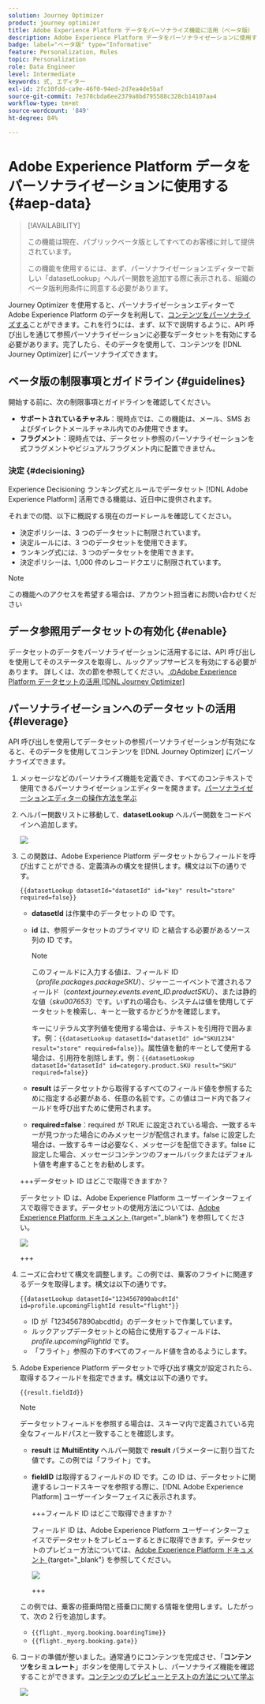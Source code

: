 ```yaml
---
solution: Journey Optimizer
product: journey optimizer
title: Adobe Experience Platform データをパーソナライズ機能に活用（ベータ版）
description: Adobe Experience Platform データをパーソナライゼーションに使用する方法を説明します。
badge: label="ベータ版" type="Informative"
feature: Personalization, Rules
topic: Personalization
role: Data Engineer
level: Intermediate
keywords: 式, エディター
exl-id: 2fc10fdd-ca9e-46f0-94ed-2d7ea4de5baf
source-git-commit: 7e378cbda6ee2379a8bd795588c328cb14107aa4
workflow-type: tm+mt
source-wordcount: '849'
ht-degree: 84%

---
```


# Adobe Experience Platform データをパーソナライゼーションに使用する{#aep-data}

>[!AVAILABILITY]
>
>この機能は現在、パブリックベータ版としてすべてのお客様に対して提供されています。
>
>この機能を使用するには、まず、パーソナライゼーションエディターで新しい「datasetLookup」ヘルパー関数を追加する際に表示される、組織のベータ版利用条件に同意する必要があります。

Journey Optimizer を使用すると、パーソナライゼーションエディターで Adobe Experience Platform のデータを利用して、[コンテンツをパーソナライズする](../personalization/personalize.md)ことができます。これを行うには、まず、以下で説明するように、API 呼び出しを通じて参照パーソナライゼーションに必要なデータセットを有効にする必要があります。完了したら、そのデータを使用して、コンテンツを [!DNL Journey Optimizer] にパーソナライズできます。

## ベータ版の制限事項とガイドライン {#guidelines}

開始する前に、次の制限事項とガイドラインを確認してください。

* **サポートされているチャネル**：現時点では、この機能は、メール、SMS およびダイレクトメールチャネル内でのみ使用できます。
* **フラグメント**：現時点では、データセット参照のパーソナライゼーションを式フラグメントやビジュアルフラグメント内に配置できません。

### 決定 {#decisioning}

Experience Decisioning ランキング式とルールでデータセット [!DNL Adobe Experience Platform] 活用できる機能は、近日中に提供されます。

それまでの間、以下に概説する現在のガードレールを確認してください。

* 決定ポリシーは、3 つのデータセットに制限されています。
* 決定ルールには、3 つのデータセットを使用できます。
* ランキング式には、3 つのデータセットを使用できます。
* 決定ポリシーは、1,000 件のレコードクエリに制限されています。

>[!NOTE]
>
>この機能へのアクセスを希望する場合は、アカウント担当者にお問い合わせください

## データ参照用データセットの有効化 {#enable}

データセットのデータをパーソナライゼーションに活用するには、API 呼び出しを使用してそのステータスを取得し、ルックアップサービスを有効にする必要があります。 詳しくは、次の節を参照してください。[ のAdobe Experience Platform データセットの活用  [!DNL Journey Optimizer]](../data/lookup-aep-data.md)

## パーソナライゼーションへのデータセットの活用 {#leverage}

API 呼び出しを使用してデータセットの参照パーソナライゼーションが有効になると、そのデータを使用してコンテンツを [!DNL Journey Optimizer] にパーソナライズできます。

1. メッセージなどのパーソナライズ機能を定義でき、すべてのコンテキストで使用できるパーソナライゼーションエディターを開きます。[パーソナライゼーションエディターの操作方法を学ぶ](../personalization/personalization-build-expressions.md)

1. ヘルパー関数リストに移動して、**datasetLookup** ヘルパー関数をコードペインへ追加します。

   ![](assets/aep-data-helper.png)

1. この関数は、Adobe Experience Platform データセットからフィールドを呼び出すことができる、定義済みの構文を提供します。構文は以下の通りです。

   ```
   {{datasetLookup datasetId="datasetId" id="key" result="store" required=false}}
   ```

   * **datasetId** は作業中のデータセットの ID です。
   * **id** は、参照データセットのプライマリ ID と結合する必要があるソース列の ID です。

     >[!NOTE]
     >
     >このフィールドに入力する値は、フィールド ID（*profile.packages.packageSKU*）、ジャーニーイベントで渡されるフィールド（*context.journey.events.event_ID.productSKU*）、または静的な値（*sku007653*）です。いずれの場合も、システムは値を使用してデータセットを検索し、キーと一致するかどうかを確認します。
     >
     >キーにリテラル文字列値を使用する場合は、テキストを引用符で囲みます。例：`{{datasetLookup datasetId="datasetId" id="SKU1234" result="store" required=false}}`。属性値を動的キーとして使用する場合は、引用符を削除します。例：`{{datasetLookup datasetId="datasetId" id=category.product.SKU result="SKU" required=false}}`

   * **result** はデータセットから取得するすべてのフィールド値を参照するために指定する必要がある、任意の名前です。この値はコード内で各フィールドを呼び出すために使用されます。

   * **required=false**：required が TRUE に設定されている場合、一致するキーが見つかった場合にのみメッセージが配信されます。false に設定した場合は、一致するキーは必要なく、メッセージを配信できます。false に設定した場合、メッセージコンテンツのフォールバックまたはデフォルト値を考慮することをお勧めします。

   +++データセット ID はどこで取得できますか？

   データセット ID は、Adobe Experience Platform ユーザーインターフェイスで取得できます。データセットの使用方法については、[Adobe Experience Platform ドキュメント ](https://experienceleague.adobe.com/ja/docs/experience-platform/catalog/datasets/user-guide#view-datasets){target="_blank"} を参照してください。

   ![](assets/aep-data-dataset.png)

   +++

1. ニーズに合わせて構文を調整します。この例では、乗客のフライトに関連するデータを取得します。構文は以下の通りです。

   ```
   {{datasetLookup datasetId="1234567890abcdtId" id=profile.upcomingFlightId result="flight"}}
   ```

   * ID が「1234567890abcdtId」のデータセットで作業しています。
   * ルックアップデータセットとの結合に使用するフィールドは、*profile.upcomingFlightId* です。
   * 「フライト」参照の下のすべてのフィールド値を含めるようにします。

1. Adobe Experience Platform データセットで呼び出す構文が設定されたら、取得するフィールドを指定できます。構文は以下の通りです。

   ```
   {{result.fieldId}}
   ```

   >[!NOTE]
   >
   >データセットフィールドを参照する場合は、スキーマ内で定義されている完全なフィールドパスと一致することを確認します。

   * **result** は **MultiEntity** ヘルパー関数で **result** パラメーターに割り当てた値です。この例では「フライト」です。
   * **fieldID** は取得するフィールドの ID です。この ID は、データセットに関連するレコードスキーマを参照する際に、[!DNL Adobe Experience Platform] ユーザーインターフェイスに表示されます。

     +++フィールド ID はどこで取得できますか？

     フィールド ID は、Adobe Experience Platform ユーザーインターフェイスでデータセットをプレビューするときに取得できます。データセットのプレビュー方法については、[Adobe Experience Platform ドキュメント ](https://experienceleague.adobe.com/ja/docs/experience-platform/catalog/datasets/user-guide#preview){target="_blank"} を参照してください。

     ![](assets/aep-data-field.png)

     +++

   この例では、乗客の搭乗時間と搭乗口に関する情報を使用します。したがって、次の 2 行を追加します。

   * `{{flight._myorg.booking.boardingTime}}`
   * `{{flight._myorg.booking.gate}}`

1. コードの準備が整いました。通常通りにコンテンツを完成させ、「**コンテンツをシミュレート**」ボタンを使用してテストし、パーソナライズ機能を確認することができます。[コンテンツのプレビューとテストの方法について学ぶ](../content-management/preview-test.md)


   ![](assets/aep-data-sample.png)
